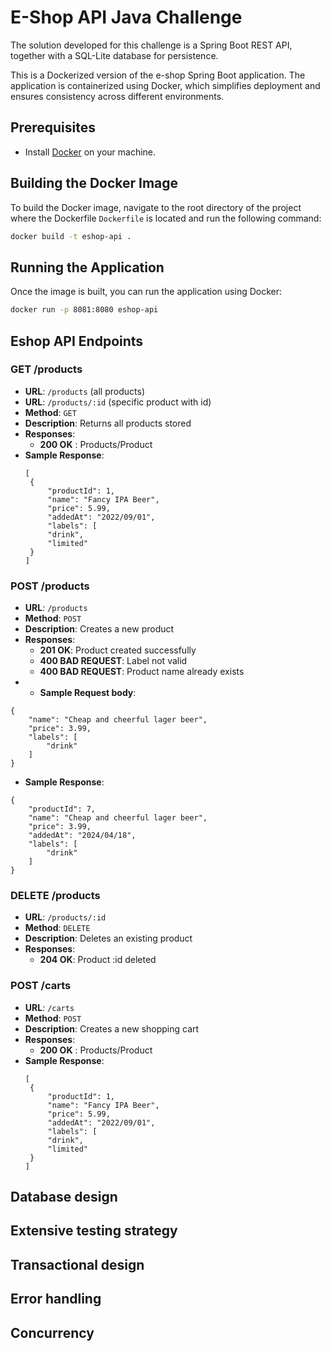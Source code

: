 # E-Shop API Java Challenge
The solution developed for this challenge is a Spring Boot REST API, together with a SQL-Lite database for persistence.

This is a Dockerized version of the e-shop Spring Boot application. The application is containerized using Docker, which simplifies deployment and ensures consistency across different environments.

## Prerequisites

- Install [Docker](https://www.docker.com/products/docker-desktop) on your machine.

## Building the Docker Image

To build the Docker image, navigate to the root directory of the project where the Dockerfile `Dockerfile` is located and run the following command:

```bash
docker build -t eshop-api .
```

## Running the Application
Once the image is built, you can run the application using Docker:

```bash
docker run -p 8081:8080 eshop-api
```

## Eshop API Endpoints
### GET /products
- **URL**: `/products` (all products)
- **URL**: `/products/:id` (specific product with id)
- **Method**: `GET`
- **Description**: Returns all products stored
- **Responses**:
    - **200 OK** : Products/Product
- **Sample Response**:
   ```  
  [
    {
        "productId": 1,
        "name": "Fancy IPA Beer",
        "price": 5.99,
        "addedAt": "2022/09/01",
        "labels": [
        "drink",
        "limited"
    }
  ]
  ```
### POST /products
- **URL**: `/products`
- **Method**: `POST`
- **Description**: Creates a new product
- **Responses**:
    - **201 OK**: Product created successfully 
    - **400 BAD REQUEST**: Label not valid
    - **400 BAD REQUEST**: Product name already exists
- - **Sample Request body**:
```
{
    "name": "Cheap and cheerful lager beer",
    "price": 3.99,
    "labels": [
        "drink"
    ]
}
```
- **Sample Response**:
```  
{
    "productId": 7,
    "name": "Cheap and cheerful lager beer",
    "price": 3.99,
    "addedAt": "2024/04/18",
    "labels": [
        "drink"
    ]
}
```
### DELETE /products
- **URL**: `/products/:id` 
- **Method**: `DELETE`
- **Description**: Deletes an existing product
- **Responses**:
    - **204 OK**: Product :id deleted

### POST /carts
- **URL**: `/carts`
- **Method**: `POST`
- **Description**: Creates a new shopping cart
- **Responses**:
    - **200 OK** : Products/Product
- **Sample Response**:
   ```  
  [
    {
        "productId": 1,
        "name": "Fancy IPA Beer",
        "price": 5.99,
        "addedAt": "2022/09/01",
        "labels": [
        "drink",
        "limited"
    }
  ]
  ```



## Database design
## Extensive testing strategy
## Transactional design
## Error handling
## Concurrency


